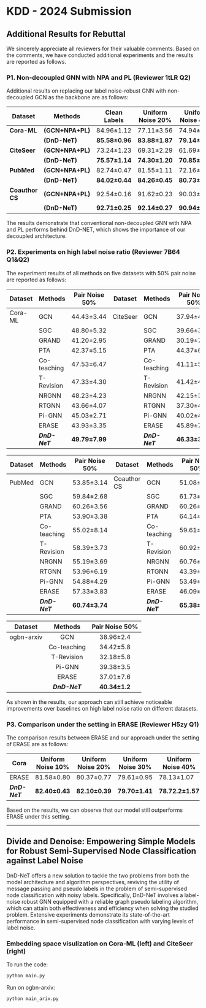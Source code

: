# KDD - 2024 Submission

## Additional Results for Rebuttal

We sincerely appreciate all reviewers for their valuable comments. Based on the comments, we have conducted additional experiments and the results are reported as follows.

### P1. Non-decoupled GNN with NPA and PL (Reviewer 1tLR Q2)

Additional results on replacing our label noise-robust GNN with non-decoupled GCN as the backbone are as follows:

| Dataset     | Methods                 | Clean Labels      | **Uniform Noise 20%** |   **Uniform Noise 40%**                 | **Uniform Noise 60%**                   | **Pair Noise 20%**    |     **Pair Noise 30%**                  |    **Pair Noise 40%**                   |            **Pair Noise 50%**           |
|-------------|-------------------------|:-----------------:|:-----------------:|:-----------------:|:-----------------:|:-----------------:|:-----------------:|:-----------------:|:-----------------:|
| **Cora-ML** | **(GCN+NPA+PL)**        | 84.96±1.12        | 77.11±3.56        | 74.94±2.95        | 52.42±5.32        | 82.69±1.62        | 76.43±2.60        | 68.05±2.83        | 43.99±3.51        |
|             | **(DnD-NeT)**   | **85.58±0.96**    | **83.88±1.87**    | **79.14±2.54**    | **63.56±6.15**    | **84.72±1.29**    | **80.47±2.03**    | **75.18±3.95**    | **49.79±7.99**    |
| **CiteSeer**| **(GCN+NPA+PL)**        | 73.24±1.23        | 69.31±2.29        | 61.69±6.90        | 42.74±6.14        | 67.56±3.26        | 63.93±4.54        | 61.64±4.68        | 37.39±5.54        |
|             | **(DnD-NeT)**   | **75.57±1.14**    | **74.30±1.20**    | **70.85±2.17**    | **58.35±5.37**    | **73.98±1.22**    | **71.36±2.31**    | **70.26±2.82**    | **46.33±3.06**    |
| **PubMed**  | **(GCN+NPA+PL)**        | 82.74±0.47        | 81.55±1.11        | 72.16±8.59        | 43.62±2.67        | 79.94±1.48        | 76.51±2.81        | 70.58±3.03        | 60.17±2.80        |
|             | **(DnD-NeT)**   | **84.02±0.44**    | **84.26±0.45**    | **80.73±1.34**    | **65.63±5.12**    | **82.33±0.56**    | **79.29±1.13**    | **78.45±2.39**    | **60.74±3.74**    |
| **Coauthor CS** | **(GCN+NPA+PL)**    | 92.54±0.16        | 91.62±0.23        | 90.03±0.51        | 89.29±0.74        | 90.91±0.41        | 88.25±0.93        | 79.34±3.1         | 49.06±10.8        |
|             | **(DnD-NeT)**   | **92.71±0.25**    | **92.14±0.27**    | **90.94±0.52**    | **90.00±0.63**    | **91.99±0.47**    | **88.44±1.13**    | **80.97±1.32**    | **65.38±4.97**    |

The results demonstrate that conventional non-decoupled GNN with NPA and PL performs behind DnD-NET, which shows the importance of our decoupled architecture.

### P2. Experiments on high label noise ratio (Reviewer 7B64 Q1&Q2)

The experiment results of all methods on five datasets with 50% pair noise are reported as follows:

| Dataset    | Methods           | Pair Noise 50%  | Dataset    | Methods           | Pair Noise 50%  |
|------------|-------------------|:---------------:|------------|-------------------|:---------------:|
| Cora-ML    | GCN               | 44.43±3.44      | CiteSeer   | GCN               | 37.94±4.03      |
|            | SGC               | 48.80±5.32      |            | SGC               | 39.66±3.79      |
|            | GRAND             | 41.20±2.95      |            | GRAND             | 30.19±7.78      |
|            | PTA               | 42.37±5.15      |            | PTA               | 44.37±6.24      |
|            | Co-teaching       | 47.53±6.47      |            | Co-teaching       | 41.11±5.29      |
|            | T-Revision        | 47.33±4.30      |            | T-Revision        | 41.42±4.79      |
|            | NRGNN             | 48.23±4.23      |            | NRGNN             | 42.15±3.62      |
|            | RTGNN             | 43.66±4.07      |            | RTGNN             | 37.30±4.72      |
|            | Pi-GNN            | 45.03±2.71      |            | Pi-GNN            | 40.02±4.55      |
|            | ERASE             | 43.93±3.35      |            | ERASE             | 45.89±7.36      |
|            | **_DnD-NeT_**     | **49.79±7.99**  |            | **_DnD-NeT_**     | **46.33±3.06**  |

| Dataset    | Methods          | Pair Noise 50%  | Dataset    | Methods          | Pair Noise 50%  |
|------------|------------------|:---------------:|------------|------------------|:---------------:|
|PubMed     | GCN               | 53.85±3.14      |Coauthor CS| GCN               | 51.08±3.74      |
|           | SGC               | 59.84±2.68      |           | SGC               | 61.73±5.39      |
|           | GRAND             | 60.26±3.56      |           | GRAND             | 60.26±3.56      |
|           | PTA               | 53.90±3.38      |           | PTA               | 64.14±6.04      |
|           | Co-teaching       | 55.02±8.14      |           | Co-teaching       | 59.61±6.36      |
|           | T-Revision        | 58.39±3.73      |           | T-Revision        | 60.92±6.76      |
|           | NRGNN             | 55.19±3.69      |           | NRGNN             | 60.76±5.82      |
|           | RTGNN             | 53.96±6.19      |           | RTGNN             | 43.39±2.86      |
|           | Pi-GNN            | 54.88±4.29      |           | Pi-GNN            | 53.49±6.03      |
|           | ERASE             | 57.33±3.83      |           | ERASE             | 46.09±3.12      |
|           | **_DnD-NeT_**     | **60.74±3.74**  |           | **_DnD-NeT_**|      **65.38±4.97**  |

| Dataset    | Methods        | Pair Noise 50%  |
|------------|:-------------------:|:-----------------:|
| ogbn-arxiv | GCN         | 38.96±2.4      |
|            | Co-teaching | 34.42±5.8      |
|            | T-Revision  | 32.18±5.8      |
|            | Pi-GNN      | 39.38±3.5      |
|            | ERASE       | 37.01±7.6      |
|            | **_DnD-NeT_**     | **40.34±1.2**  |

As shown in the results, our approach can still achieve noticeable improvements over baselines on high label noise ratio on different datasets.


### P3. Comparison under the setting in ERASE (Reviewer H5zy Q1)

The comparison results between ERASE and our approach under the setting of ERASE are as follows:

| Cora        | Uniform Noise 10% | Uniform Noise 20% | Uniform Noise 30% | Uniform Noise 40% | Uniform Noise 50% |
|-------------|-------------------|-------------------|-------------------|----------------|----------------|
| ERASE       | 81.58±0.80         | 80.37±0.77       | 79.61±0.95        | 78.13±1.07      | 78.01±1.05     |
| **_DnD-NeT_**     | **82.40±0.43**     | **82.10±0.39**   | **79.70±1.41**    | **78.72.2±1.57**| **78.23±1.38**   |

Based on the results, we can observe that our model still outperforms ERASE under this setting. 


***

## Divide and Denoise: Empowering Simple Models for Robust Semi-Supervised Node Classification against Label Noise

DnD-NeT offers a new solution to tackle the two problems from both the model architecture and algorithm perspectives, reviving the utility of message passing and pseudo labels in the problem of semi-supervised node classification with noisy labels. Specifically, DnD-NeT involves a label-noise robust GNN equipped with a reliable graph pseudo labeling algorithm, which can attain both effectiveness and efficiency when solving the studied problem. Extensive experiments demonstrate its state-of-the-art performance in semi-supervised node classification with varying levels of label noise.



### Embedding space visulization on Cora-ML (left) and CiteSeer (right)

To run the code:
```python
python main.py
```

Run on ogbn-arxiv:
```python
python main_arix.py
```
